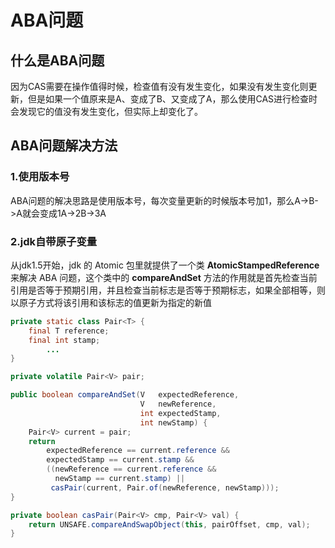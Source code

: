 # ABA问题
## 什么是ABA问题
因为CAS需要在操作值得时候，检查值有没有发生变化，如果没有发生变化则更新，但是如果一个值原来是A、变成了B、又变成了A，那么使用CAS进行检查时会发现它的值没有发生变化，但实际上却变化了。

## ABA问题解决方法
### 1.使用版本号
ABA问题的解决思路是使用版本号，每次变量更新的时候版本号加1，那么A->B->A就会变成1A->2B->3A
### 2.jdk自带原子变量
从jdk1.5开始，jdk 的 Atomic 包里就提供了一个类 **AtomicStampedReference** 来解决 ABA 问题，这个类中的 **compareAndSet** 方法的作用就是首先检查当前引用是否等于预期引用，并且检查当前标志是否等于预期标志，如果全部相等，则以原子方式将该引用和该标志的值更新为指定的新值

```java
private static class Pair<T> {
    final T reference;
    final int stamp;
		...
}

private volatile Pair<V> pair;
```

```java
public boolean compareAndSet(V   expectedReference,
                             V   newReference,
                             int expectedStamp,
                             int newStamp) {
    Pair<V> current = pair;
    return
        expectedReference == current.reference &&
        expectedStamp == current.stamp &&
        ((newReference == current.reference &&
          newStamp == current.stamp) ||
         casPair(current, Pair.of(newReference, newStamp)));
}
```

```java
private boolean casPair(Pair<V> cmp, Pair<V> val) {
    return UNSAFE.compareAndSwapObject(this, pairOffset, cmp, val);
}
```